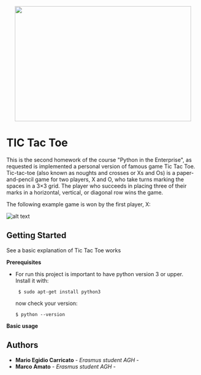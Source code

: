 <p align="center">
  <img width="460" height="300" src="https://camo.githubusercontent.com/ee91ac3c9f5ad840ebf70b54284498fe0e6ddb92/68747470733a2f2f7777772e74656e736f72666c6f772e6f72672f696d616765732f74665f6c6f676f5f7472616e73702e706e67)
">
</p>

# TIC Tac Toe

This is the second homework of the course "Python in the Enterprise", as requested is implemented a personal version of famous game Tic Tac Toe.    
Tic-tac-toe (also known as noughts and crosses or Xs and Os) is a paper-and-pencil game for two players, X and O, who take turns marking the spaces in a 3×3 grid. The player who succeeds in placing three of their marks in a horizontal, vertical, or diagonal row wins the game.

The following example game is won by the first player, X:

![alt text]( https://upload.wikimedia.org/wikipedia/commons/1/1b/Tic-tac-toe-game-1.svg)


## Getting Started
See a basic explanation of Tic Tac Toe works

**Prerequisites**
* For run this project is important to have python version 3 or upper.                                                    
  Install it with:
  
  ```
   $ sudo apt-get install python3
  ```
  now check your version: 
  ```
  $ python --version
  ```


**Basic usage**

## Authors

* **Mario Egidio Carricato** - *Erasmus student AGH* - 
* **Marco Amato** - *Erasmus student AGH* - 
